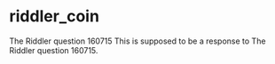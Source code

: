 # riddler_coin
The Riddler question 160715
This is supposed to be a response to The Riddler question 160715.
